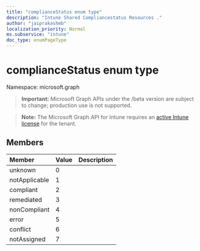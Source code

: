 ```yaml
---
title: "complianceStatus enum type"
description: "Intune Shared Compliancestatus Resources ."
author: "jaiprakashmb"
localization_priority: Normal
ms.subservice: "intune"
doc_type: enumPageType
---
```


# complianceStatus enum type

Namespace: microsoft.graph

> **Important:** Microsoft Graph APIs under the /beta version are subject to change; production use is not supported.

> **Note:** The Microsoft Graph API for Intune requires an [active Intune license](https://go.microsoft.com/fwlink/?linkid=839381) for the tenant.



## Members
|Member|Value|Description|
|:---|:---|:---|
|unknown|0||
|notApplicable|1||
|compliant|2||
|remediated|3||
|nonCompliant|4||
|error|5||
|conflict|6||
|notAssigned|7||